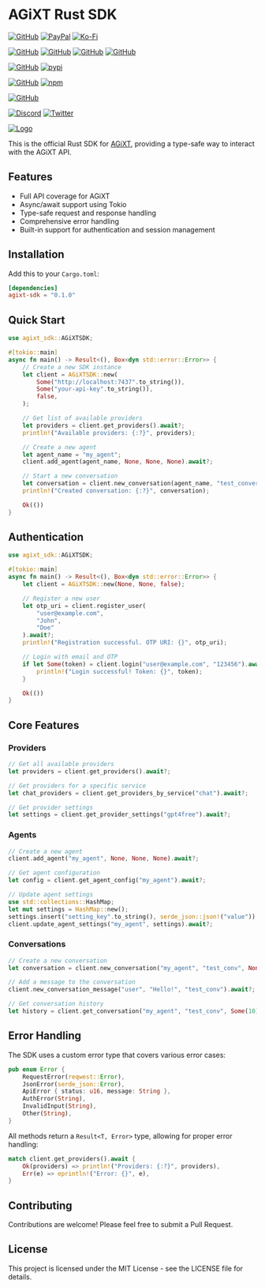 # AGiXT Rust SDK

[![GitHub](https://img.shields.io/badge/GitHub-Sponsor%20Josh%20XT-blue?logo=github&style=plastic)](https://github.com/sponsors/Josh-XT) [![PayPal](https://img.shields.io/badge/PayPal-Sponsor%20Josh%20XT-blue.svg?logo=paypal&style=plastic)](https://paypal.me/joshxt) [![Ko-Fi](https://img.shields.io/badge/Kofi-Sponsor%20Josh%20XT-blue.svg?logo=kofi&style=plastic)](https://ko-fi.com/joshxt)

[![GitHub](https://img.shields.io/badge/GitHub-AGiXT%20Core-blue?logo=github&style=plastic)](https://github.com/Josh-XT/AGiXT) [![GitHub](https://img.shields.io/badge/GitHub-AGiXT%20Hub-blue?logo=github&style=plastic)](https://github.com/AGiXT/hub) [![GitHub](https://img.shields.io/badge/GitHub-AGiXT%20NextJS%20Web%20UI-blue?logo=github&style=plastic)](https://github.com/AGiXT/nextjs) [![GitHub](https://img.shields.io/badge/GitHub-AGiXT%20Streamlit%20Web%20UI-blue?logo=github&style=plastic)](https://github.com/AGiXT/streamlit)

[![GitHub](https://img.shields.io/badge/GitHub-AGiXT%20Python%20SDK-blue?logo=github&style=plastic)](https://github.com/AGiXT/python-sdk) [![pypi](https://img.shields.io/badge/pypi-AGiXT%20Python%20SDK-blue?logo=pypi&style=plastic)](https://pypi.org/project/agixtsdk/)

[![GitHub](https://img.shields.io/badge/GitHub-AGiXT%20TypeScript%20SDK-blue?logo=github&style=plastic)](https://github.com/AGiXT/typescript-sdk) [![npm](https://img.shields.io/badge/npm-AGiXT%20TypeScript%20SDK-blue?logo=npm&style=plastic)](https://www.npmjs.com/package/agixt)

[![GitHub](https://img.shields.io/badge/GitHub-AGiXT%20Dart%20SDK-blue?logo=github&style=plastic)](https://github.com/AGiXT/dart-sdk)

[![Discord](https://img.shields.io/discord/1097720481970397356?label=Discord&logo=discord&logoColor=white&style=plastic&color=5865f2)](https://discord.gg/d3TkHRZcjD)
[![Twitter](https://img.shields.io/badge/Twitter-Follow_@Josh_XT-blue?logo=twitter&style=plastic)](https://twitter.com/Josh_XT)

[![Logo](https://josh-xt.github.io/AGiXT/images/AGiXT-gradient-flat.svg)](https://josh-xt.github.io/AGiXT/)

This is the official Rust SDK for [AGiXT](https://github.com/AGiXT/python-sdk), providing a type-safe way to interact with the AGiXT API.

## Features

- Full API coverage for AGiXT
- Async/await support using Tokio
- Type-safe request and response handling
- Comprehensive error handling
- Built-in support for authentication and session management

## Installation

Add this to your `Cargo.toml`:

```toml
[dependencies]
agixt-sdk = "0.1.0"
```

## Quick Start

```rust
use agixt_sdk::AGiXTSDK;

#[tokio::main]
async fn main() -> Result<(), Box<dyn std::error::Error>> {
    // Create a new SDK instance
    let client = AGiXTSDK::new(
        Some("http://localhost:7437".to_string()),
        Some("your-api-key".to_string()),
        false,
    );

    // Get list of available providers
    let providers = client.get_providers().await?;
    println!("Available providers: {:?}", providers);

    // Create a new agent
    let agent_name = "my_agent";
    client.add_agent(agent_name, None, None, None).await?;

    // Start a new conversation
    let conversation = client.new_conversation(agent_name, "test_conversation", None).await?;
    println!("Created conversation: {:?}", conversation);

    Ok(())
}
```

## Authentication

```rust
use agixt_sdk::AGiXTSDK;

#[tokio::main]
async fn main() -> Result<(), Box<dyn std::error::Error>> {
    let client = AGiXTSDK::new(None, None, false);

    // Register a new user
    let otp_uri = client.register_user(
        "user@example.com",
        "John",
        "Doe"
    ).await?;
    println!("Registration successful. OTP URI: {}", otp_uri);

    // Login with email and OTP
    if let Some(token) = client.login("user@example.com", "123456").await? {
        println!("Login successful! Token: {}", token);
    }

    Ok(())
}
```

## Core Features

### Providers

```rust
// Get all available providers
let providers = client.get_providers().await?;

// Get providers for a specific service
let chat_providers = client.get_providers_by_service("chat").await?;

// Get provider settings
let settings = client.get_provider_settings("gpt4free").await?;
```

### Agents

```rust
// Create a new agent
client.add_agent("my_agent", None, None, None).await?;

// Get agent configuration
let config = client.get_agent_config("my_agent").await?;

// Update agent settings
use std::collections::HashMap;
let mut settings = HashMap::new();
settings.insert("setting_key".to_string(), serde_json::json!("value"));
client.update_agent_settings("my_agent", settings).await?;
```

### Conversations

```rust
// Create a new conversation
let conversation = client.new_conversation("my_agent", "test_conv", None).await?;

// Add a message to the conversation
client.new_conversation_message("user", "Hello!", "test_conv").await?;

// Get conversation history
let history = client.get_conversation("my_agent", "test_conv", Some(10), Some(1)).await?;
```

## Error Handling

The SDK uses a custom error type that covers various error cases:

```rust
pub enum Error {
    RequestError(reqwest::Error),
    JsonError(serde_json::Error),
    ApiError { status: u16, message: String },
    AuthError(String),
    InvalidInput(String),
    Other(String),
}
```

All methods return a `Result<T, Error>` type, allowing for proper error handling:

```rust
match client.get_providers().await {
    Ok(providers) => println!("Providers: {:?}", providers),
    Err(e) => eprintln!("Error: {}", e),
}
```

## Contributing

Contributions are welcome! Please feel free to submit a Pull Request.

## License

This project is licensed under the MIT License - see the LICENSE file for details.
